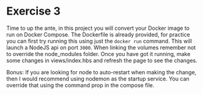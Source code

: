 # Exercise 3

Time to up the ante, in this project you will convert your Docker image to run on Docker Compose. The Dockerfile is already provided, for practice you can first try running this using just the `docker run` command. This will launch a NodeJS api on port `3000`. When linking the volumes remember not to override the node_modules folder. Once you have got it running, make some changes in views/index.hbs and refresh the page to see the changes.

Bonus: If you are looking for node to auto-restart when making the change, then I would recommend using nodemon as the startup service. You can override that using the command prop in the compose file.